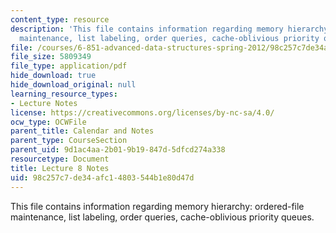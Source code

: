 ```yaml
---
content_type: resource
description: 'This file contains information regarding memory hierarchy: ordered-file
  maintenance, list labeling, order queries, cache-oblivious priority queues.'
file: /courses/6-851-advanced-data-structures-spring-2012/98c257c7de34afc14803544b1e80d47d_MIT6_851S12_Lec8.pdf
file_size: 5809349
file_type: application/pdf
hide_download: true
hide_download_original: null
learning_resource_types:
- Lecture Notes
license: https://creativecommons.org/licenses/by-nc-sa/4.0/
ocw_type: OCWFile
parent_title: Calendar and Notes
parent_type: CourseSection
parent_uid: 9d1ac4aa-2b01-9b19-847d-5dfcd274a338
resourcetype: Document
title: Lecture 8 Notes
uid: 98c257c7-de34-afc1-4803-544b1e80d47d
---
```

This file contains information regarding memory hierarchy: ordered-file maintenance, list labeling, order queries, cache-oblivious priority queues.